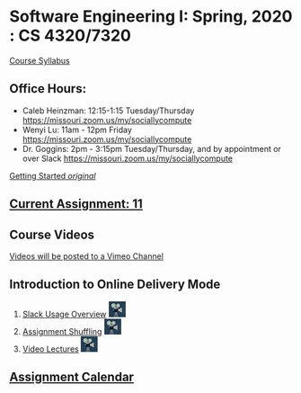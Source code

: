 # Software Engineering I: Spring, 2020 : CS 4320/7320

[Course Syllabus](./SYLLABUS.md)

## Office Hours:
- Caleb Heinzman: 12:15-1:15 Tuesday/Thursday https://missouri.zoom.us/my/sociallycompute
- Wenyi Lu: 11am - 12pm Friday https://missouri.zoom.us/my/sociallycompute
- Dr. Goggins: 2pm - 3:15pm Tuesday/Thursday, and by appointment or over Slack https://missouri.zoom.us/my/sociallycompute

[Getting Started *original*](./getting-started.md)

## [Current Assignment: 11](./assignments/11.-team-sprint-2.md)

## Course Videos

[Videos will be posted to a Vimeo Channel](https://vimeo.com/showcase/6884345)

## Introduction to Online Delivery Mode
1. [Slack Usage Overview](https://vimeo.com/402641024) ![video](./video.jpeg)
2. [Assignment Shuffling](https://vimeo.com/402646730) ![video](./video.jpeg)
3. [Video Lectures](https://vimeo.com/402647377) ![video](./video.jpeg)

## [Assignment Calendar](./assignments/00-assignment-calendar.md)

